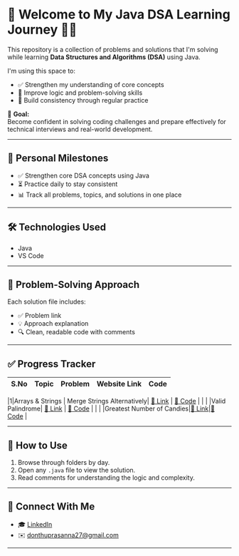 
# 🚀 Welcome to My Java DSA Learning Journey 👩‍💻

This repository is a collection of problems and solutions that I'm solving while learning **Data Structures and Algorithms (DSA)** using Java.

I'm using this space to:

- ✅ Strengthen my understanding of core concepts  
- 🧠 Improve logic and problem-solving skills  
- 📅 Build consistency through regular practice  

🎯 **Goal:**  
Become confident in solving coding challenges and prepare effectively for technical interviews and real-world development.

---

## 📌 Personal Milestones

- ✅ Strengthen core DSA concepts using Java  
- ⏳ Practice daily to stay consistent  
- 📊 Track all problems, topics, and solutions in one place  

---

## 🛠️ Technologies Used

- Java
- VS Code 

---

## 🧾 Problem-Solving Approach

Each solution file includes:
- ✅ Problem link
- 💡 Approach explanation
- 🔍 Clean, readable code with comments

---

## ✅ Progress Tracker

|S.No|Topic | Problem | Website Link | Code |
|----|------|---------|----------------|------|

|1|Arrays & Strings | Merge Strings Alternatively| [🔗 Link](https://leetcode.com/problems/merge-strings-alternately/) | [📁 Code](Arrays&Strings/mergeStringsAlt.java) |
| |                  |Valid Palindrome| [🔗 Link](https://leetcode.com/problems/valid-palindrome/) | [📁 Code](Arrays&Strings/ValidPalindrome.java) |
| |                  |Greatest Number of Candies|[🔗 Link](https://leetcode.com/problems/kids-with-the-greatest-number-of-candies/)|[📁 Code](GreatestNoOfCandies.java) |

  

---

## 🧭 How to Use

1. Browse through folders by day.
2. Open any `.java` file to view the solution.
3. Read comments for understanding the logic and complexity.

---

## 🙌 Connect With Me

- 🎓 [LinkedIn](https://www.linkedin.com/in/lakshmi-prasanna-donthu-7b4604291?utm_source=share&utm_campaign=share_via&utm_content=profile&utm_medium=android_app)  
- ✉️ donthuprasanna27@gmail.com  


---
